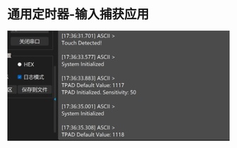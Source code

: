 # 通用定时器-输入捕获应用

![屏幕截图 2025-07-19 173642.png](https://raw.githubusercontent.com/hazy1k/My-drawing-bed/main/2025/07/19-17-44-40-屏幕截图%202025-07-19%20173642.png)

